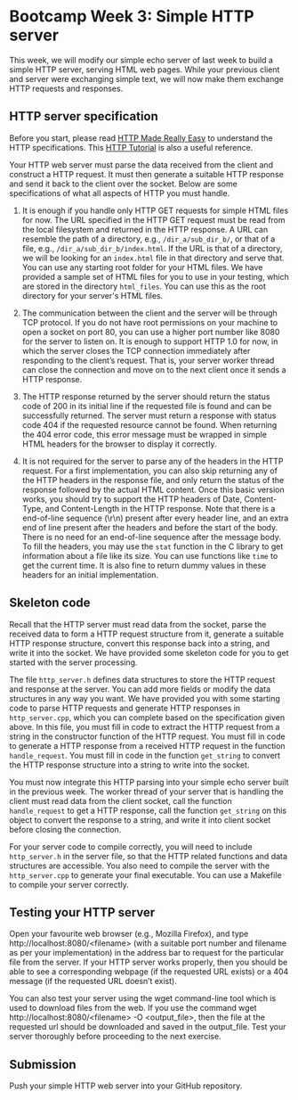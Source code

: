 # Bootcamp Week 3: Simple HTTP server

This week, we will modify our simple echo server of last week to build a simple HTTP server, serving HTML web pages. While your previous client and server were exchanging simple text, we will now make them exchange HTTP requests and responses. 

## HTTP server specification
Before you start, please read [HTTP Made Really Easy](https://www.jmarshall.com/easy/http/) to understand the HTTP specifications. This 
[HTTP Tutorial](https://www.tutorialspoint.com/http/index.htm) is also a useful reference.

Your HTTP web server must parse the data received from the client and construct a HTTP request. It must then generate a suitable HTTP response and send it back to the client over the socket. Below are some specifications of what all aspects of HTTP you must handle.

1. It is enough if you handle only HTTP GET requests for simple HTML files for now. The URL specified in the HTTP GET request must be read from the local filesystem and returned in the HTTP response. A URL can resemble the path of a directory, e.g., ``` /dir_a/sub_dir_b/ ```, or that of a file, e.g., ```/dir_a/sub_dir_b/index.html```. If the URL is that of a directory, we will be looking for an ```index.html``` file in that directory and serve that. You can use any starting root folder for your HTML files. We have provided a sample set of HTML files for you to use in your testing, which are stored in the directory ```html_files```. You can use this as the root directory for your server's HTML files.

2. The communication between the client and the server will be through TCP protocol. If you do not have root permissions on your machine to open a socket on port 80, you can use a higher port number like 8080 for the server to listen on. It is enough to support HTTP 1.0 for now, in which the server closes the TCP connection immediately after responding to the client’s request. That is, your server worker thread can close the connection and move on to the next client once it sends a HTTP response. 

3. The HTTP response returned by the server should return the status code of 200 in its initial line if the requested file is found and can be successfully returned. The server must return a response with status code 404 if the requested resource cannot be found. When returning the 404 error code, this error message must be wrapped in simple HTML headers for the browser to display it correctly. 

4. It is not required for the server to parse any of the headers in the HTTP request. For a first implementation, you can also skip returning any of the HTTP headers in the response file, and only return the status of the response followed by the actual HTML content. Once this basic version works, you should try to support the HTTP headers of Date, Content-Type, and 
Content-Length in the HTTP response.  Note that there is a end-of-line sequence (\r\n) present after every header line, and an extra end of line present after the headers and before the start of the body. There is no need for an end-of-line sequence after the message body. To fill the headers, you may use the ```stat``` function in the C library to get information about a file like its size. You can use functions like ```time``` to get the current time. It is also fine to return dummy values in these headers for an initial implementation. 

## Skeleton code

Recall that the HTTP server must read data from the socket, parse the received data to form a HTTP request structure from it, generate a suitable HTTP response structure, convert this response back into a string, and write it into the socket. We have provided some skeleton code for you to get started with the server processing. 

The file ```http_server.h``` defines data structures to store the HTTP request and response at the server. You can add more fields or modify the data structures in any way you want. We have  provided you with some starting code to parse HTTP requests and generate HTTP responses in ```http_server.cpp```, which you can complete based on the specification given above. In this file, you must fill in code to extract the HTTP request from a string in the constructor function of the HTTP request. You must fill in code to generate a HTTP response from a received HTTP request in the function ```handle_request```. You must fill in code in the function ```get_string``` to convert the HTTP response structure into a string to write into the socket. 

You must now integrate this HTTP parsing into your simple echo server built in the previous week. The worker thread of your server that is handling the client must read data from the client socket, call the function ```handle_request``` to get a HTTP response, call the function ```get_string``` on this object to convert the response to a string, and write it into client socket before closing the connection.

For your server code to compile correctly, you will need to include ```http_server.h``` in the server file, so that the HTTP related functions and data structures are accessible. You also need to compile the server with the ```http_server.cpp``` to generate your final executable. You can use a Makefile to compile your server correctly.

## Testing your HTTP server
 Open your favourite web browser (e.g., Mozilla Firefox), and type http://localhost:8080/<filename\> (with a suitable port number and filename as per your implementation) in the address bar to request for the particular file from the server. If your HTTP server works properly, then you should be able to see a corresponding webpage (if the requested URL exists) or a 404 message (if the requested URL doesn’t exist).

You can also test your server using the wget command-line tool which is used to download files from the web. If you use the command  wget http://localhost:8080/<filename\> -O <output_file>, then the file at the requested url should be downloaded and saved in the output_file. Test your server thoroughly before proceeding to the next exercise.

## Submission

Push your simple HTTP web server into your GitHub repository. 





